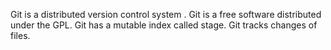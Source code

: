 ﻿Git is a distributed version control system .
Git is a free software distributed under the GPL.
Git has a mutable index called stage.
Git tracks changes of files.
